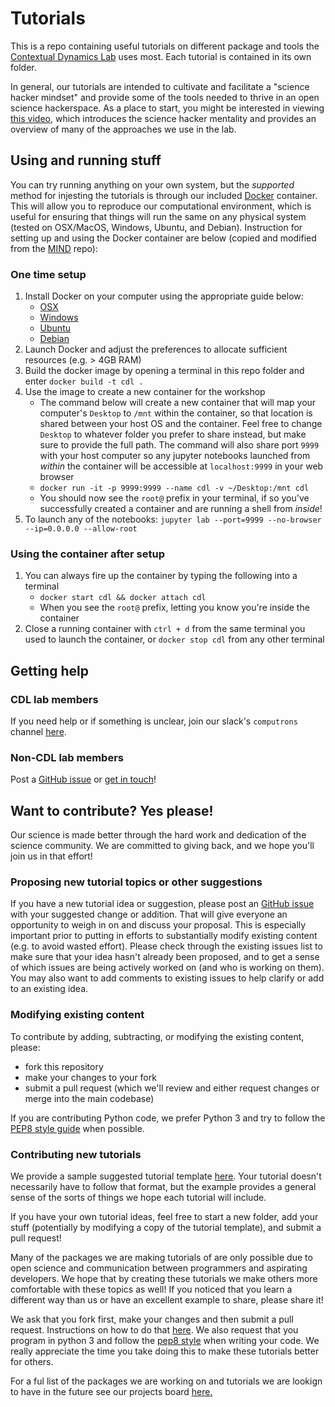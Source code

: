 # Tutorials

This is a repo containing useful tutorials on different package and tools the [Contextual Dynamics Lab](http://www.context-lab.com) uses most.  Each tutorial is contained in its own folder.

In general, our tutorials are intended to cultivate and facilitate a "science hacker mindset" and provide some of the tools needed to thrive in an open science hackerspace.  As a place to start, you might be interested in viewing [this video](https://www.youtube.com/watch?v=Gin8_AITmS0), which introduces the science hacker mentality and provides an overview of many of the approaches we use in the lab.

## Using and running stuff
You can try running anything on your own system, but the *supported* method for injesting the tutorials is through our included [Docker](https://www.docker.com/) container. This will allow you to reproduce our computational environment, which is useful for ensuring that things will run the same on any physical system (tested on OSX/MacOS, Windows, Ubuntu, and Debian).  Instruction for setting up and using the Docker container are below (copied and modified from the [MIND](https://github.com/Summer-MIND/mind-tools) repo):

### One time setup
1. Install Docker on your computer using the appropriate guide below:
    - [OSX](https://docs.docker.com/docker-for-mac/install/#download-docker-for-mac)
    - [Windows](https://docs.docker.com/docker-for-windows/install/)
    - [Ubuntu](https://docs.docker.com/engine/installation/linux/docker-ce/ubuntu/)
    - [Debian](https://docs.docker.com/engine/installation/linux/docker-ce/debian/)
2. Launch Docker and adjust the preferences to allocate sufficient resources (e.g. > 4GB RAM)
3. Build the docker image by opening a terminal in this repo folder and enter `docker build -t cdl .`
4. Use the image to create a new container for the workshop
    - The command below will create a new container that will map your computer's `Desktop` to `/mnt` within the container, so that location is shared between your host OS and the container. Feel free to change `Desktop` to whatever folder you prefer to share instead, but make sure to provide the full path. The command will also share port `9999` with your host computer so any jupyter notebooks launched from *within* the container will be accessible at `localhost:9999` in your web browser
    - `docker run -it -p 9999:9999 --name cdl -v ~/Desktop:/mnt cdl `
    - You should now see the `root@` prefix in your terminal, if so you've successfully created a container and are running a shell from *inside*!
5. To launch any of the notebooks: `jupyter lab --port=9999 --no-browser --ip=0.0.0.0 --allow-root`

### Using the container after setup
1. You can always fire up the container by typing the following into a terminal
    - `docker start cdl && docker attach cdl`
    - When you see the `root@` prefix, letting you know you're inside the container
2. Close a running container with `ctrl + d` from the same terminal you used to launch the container, or `docker stop cdl` from any other terminal

## Getting help

### CDL lab members
If you need help or if something is unclear, join our slack's `computrons` channel [here](https://context-lab.slack.com/messages/C63L5EBKK/).

### Non-CDL lab members
Post a [GitHub issue](https://github.com/ContextLab/CDL-tutorials/issues) or [get in touch](http://www.context-lab.com/contact/)!

## Want to contribute?  Yes please!
Our science is made better through the hard work and dedication of the science community.  We are committed to giving back, and we hope you'll join us in that effort!

### Proposing new tutorial topics or other suggestions
If you have a new tutorial idea or suggestion, please post an [GitHub issue](https://github.com/ContextLab/CDL-tutorials/issues) with your suggested change or addition.  That will give everyone an opportunity to weigh in on and discuss your proposal.  This is especially important prior to putting in efforts to substantially modify existing content (e.g. to avoid wasted effort).  Please check through the existing issues list to make sure that your idea hasn't already been proposed, and to get a sense of which issues are being actively worked on (and who is working on them).  You may also want to add comments to existing issues to help clarify or add to an existing idea.

### Modifying existing content
To contribute by adding, subtracting, or modifying the existing content, please:
- fork this repository
- make your changes to your fork
- submit a pull request (which we'll review and either request changes or merge into the main codebase)

If you are contributing Python code, we prefer Python 3 and try to follow the [PEP8 style guide](https://www.python.org/dev/peps/pep-0008/) when possible.

### Contributing new tutorials
We provide a sample suggested tutorial template [here](https://github.com/ContextLab/CDL-tutorials/tree/master/tutorial_template).  Your tutorial doesn't necessarily have to follow that format, but the example provides a general sense of the sorts of things we hope each tutorial will include.

If you have your own tutorial ideas, feel free to start a new folder, add your stuff (potentially by modifying a copy of the tutorial template), and submit a pull request!


Many of the packages we are making tutorials of are only possible due to open science and communication between programmers and aspirating developers. We hope that by creating these tutorials we make others more comfortable with these topics as well! If you noticed that you learn a different way than us or have an excellent example to share, please share it! 

We ask that you fork first, make your changes and then submit a pull request. Instructions on how to do that [here](https://gist.github.com/Chaser324/ce0505fbed06b947d962). We also request that you program in python 3 and follow the [pep8 style](https://www.python.org/dev/peps/pep-0008/) when writing your code. We really appreciate the time you take doing this to make these tutorials better for others. 

For a ful list of the packages we are working on and tutorials we are lookign to have in the future see our projects board [here.](https://github.com/ContextLab/Tutorials/projects/1?)
